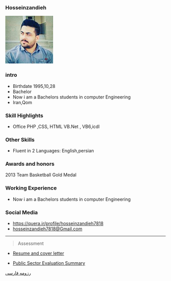 ### Hosseinzandieh
<img src="123.png">

### intro


+ Birthdate 1995,10,28
+ Bachelor
+ Now i am a Bachelors students in computer Engineering
+ Iran,Qom 

### Skill Highlights



+ Office PHP ,CSS, HTML VB.Net , VB6,icdl



### Other Skills


+ Fluent in 2 Languages: English,persian


### Awards and honors

2013 Team Basketball Gold Medal

### Working Experience


+ Now i am a Bachelors students in computer Engineering 


### Social Media


+ https://quera.ir/profile/hosseinzandieh7818 
+ hosseinzandieh7818@Gmail.com
----------------

>Assessment

+ [Resume and cover letter](https://github.com/hosseinzandieh/PNU_3991_AR/blob/main/XX_CV_CheckList_AR_3991.pdf)

+ [Public Sector Evaluation Summary](https://github.com/hosseinzandieh/PNU_3991_AR/blob/main/XX_GeneralSection_CheckList_AR_3991.pdf)

 
[رزومه فارسی](/resume-fa)
